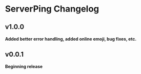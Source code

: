 # ServerPing Changelog

## v1.0.0

#### Added better error handling, added online emoji, bug fixes, etc.

## v0.0.1

#### Beginning release